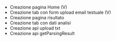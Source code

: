 - Creazione pagina Home (V)
- Creazione tab con form upload email testuale (V)
- Creazione pagina risultato 
- Creazione tab con dati analisi
- Creazione api upload txt
- Creazione api getParsingResult